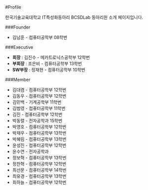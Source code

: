 #Profile


한국기술교육대학교 IT특성화동아리 BCSDLab 동아리원 소개 페이지입니다.

###Founder
- 김남훈 - 컴퓨터공학부 08학번

###Executive

- **회장** : 김진수 - 메카트로닉스공학부 12학번
- **부회장** : 조은비 - 컴퓨터공학부 13학번
- **SW부장** : 정재현 - 컴퓨터공학부 10학번

###Member
- 김대겸 - 컴퓨터공학부 12학번
- 김동우 - 컴퓨터공학부 12학번
- 김민백 - 기계공학부 11학번
- 김범영 - 컴퓨터공학부 11학번
- 김진 - 컴퓨터공학부 12학번
- 박동렬 - 전자공학과 15학번
- 박영호 - 컴퓨터공학부 12학번
- 박재우 - 컴퓨터공학부 13학번
- 박혜림 - 컴퓨터공학부 13학번
- 윤성진 - 컴퓨터공학부 12학번
- 윤수연 - 전자공학과
- 정보혁 - 컴퓨터공학부 13학번
- 정찬혁 - 컴퓨터공학부 12학번
- 최선문 - 컴퓨터공학부 14학번
- 최유경 - 컴퓨터공학부 13학번
- 최하늘 - 컴퓨터공학부 12학번
